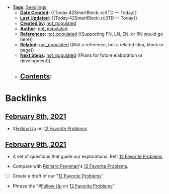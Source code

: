 - **[Tags](<Tags.md>):** [Seedlings](<Seedlings.md>)
    - **[Date Created](<Date Created.md>):** {{Today:42SmartBlock:.rc3TD — Today}}
    - **[Last Updated](<Last Updated.md>):** {{Today:42SmartBlock:.rc3TD — Today}}
    - **[Created by](<Created by.md>):** [not_populated](<not_populated.md>)
    - **[Author](<Author.md>):** [not_populated](<not_populated.md>)
    - **[References](<References.md>):** [not_populated](<not_populated.md>) ((Supporting FN, LN, EN, or RN would go here))
    - **[Related](<Related.md>):** [not_populated](<not_populated.md>) ((Not a reference, but a related idea, block or page))
    - **[Next Steps](<Next Steps.md>):** [not_populated](<not_populated.md>) ((Plans for future elaboration or development))
    - **[Contents](<Contents.md>):** 
        - 

# Backlinks
## [February 8th, 2021](<February 8th, 2021.md>)
- #[Follow Up](<Follow Up.md>) on [12 Favorite Problems](<12 Favorite Problems.md>)

## [February 9th, 2021](<February 9th, 2021.md>)
- A set of questions that guide our explorations. Ref: [12 Favorite Problems](<12 Favorite Problems.md>)

- Compare with [Richard Feynman](<Richard Feynman.md>)'s [12 Favorite Problems](<12 Favorite Problems.md>).

- [ ] Create a draft of our "[12 Favorite Problems](<12 Favorite Problems.md>)"

- Phrase the "#[Follow Up](<Follow Up.md>) on [12 Favorite Problems](<12 Favorite Problems.md>)"

